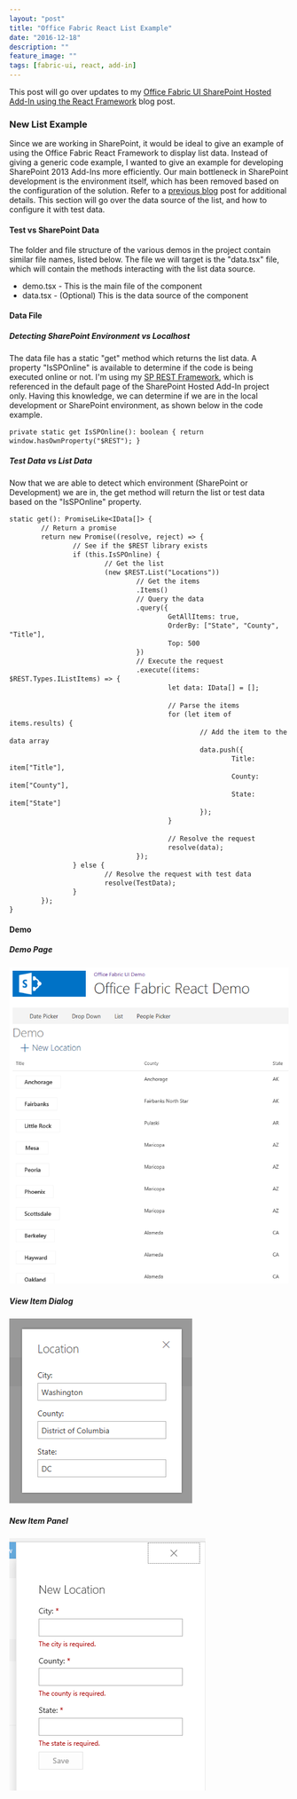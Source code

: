 ```yaml
---
layout: "post"
title: "Office Fabric React List Example"
date: "2016-12-18"
description: ""
feature_image: ""
tags: [fabric-ui, react, add-in]
---
```


This post will go over updates to my [Office Fabric UI SharePoint Hosted Add-In using the React Framework](https://dattabase.com/blog/office-fabric-react-sharepoint-hosted-add) blog post.

<!--more-->

### New List Example

Since we are working in SharePoint, it would be ideal to give an example of using the Office Fabric React Framework to display list data. Instead of giving a generic code example, I wanted to give an example for developing SharePoint 2013 Add-Ins more efficiently. Our main bottleneck in SharePoint development is the environment itself, which has been removed based on the configuration of the solution. Refer to a [previous blog](https://dattabase.com/blog/sharepoint-app-fabric-ui-react-part-1-3) post for additional details. This section will go over the data source of the list, and how to configure it with test data.

#### Test vs SharePoint Data

The folder and file structure of the various demos in the project contain similar file names, listed below. The file we will target is the "data.tsx" file, which will contain the methods interacting with the list data source.

- demo.tsx - This is the main file of the component
- data.tsx - (Optional) This is the data source of the component

#### Data File

##### Detecting SharePoint Environment vs Localhost

The data file has a static "get" method which returns the list data. A property "IsSPOnline" is available to determine if the code is being executed online or not. I'm using my [SP REST Framework](https://gunjandatta.github.io/sprest), which is referenced in the default page of the SharePoint Hosted Add-In project only. Having this knowledge, we can determine if we are in the local development or SharePoint environment, as shown below in the code example.

```
private static get IsSPOnline(): boolean { return window.hasOwnProperty("$REST"); }

```

##### Test Data vs List Data

Now that we are able to detect which environment (SharePoint or Development) we are in, the get method will return the list or test data based on the "IsSPOnline" property.

```
static get(): PromiseLike<IData[]> {
        // Return a promise
        return new Promise((resolve, reject) => {
                // See if the $REST library exists
                if (this.IsSPOnline) {
                        // Get the list
                        (new $REST.List("Locations"))
                                // Get the items
                                .Items()
                                // Query the data
                                .query({
                                        GetAllItems: true,
                                        OrderBy: ["State", "County", "Title"],
                                        Top: 500
                                })
                                // Execute the request
                                .execute((items: $REST.Types.IListItems) => {
                                        let data: IData[] = [];

                                        // Parse the items
                                        for (let item of items.results) {
                                                // Add the item to the data array
                                                data.push({
                                                        Title: item["Title"],
                                                        County: item["County"],
                                                        State: item["State"]
                                                });
                                        }

                                        // Resolve the request
                                        resolve(data);
                                });
                } else {
                        // Resolve the request with test data
                        resolve(TestData);
                }
        });
}

```

#### Demo

##### Demo Page

![List Demo](images/OfficeUIFabricReact/List.png)

##### View Item Dialog

![View Item Dialog](images/OfficeUIFabricReact/ViewItemDialog.png)

##### New Item Panel

![New Item Panel](images/OfficeUIFabricReact/NewItemPanel.png)
